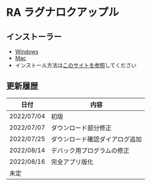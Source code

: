 # RA ラグナロクアップル

## インストーラー

- <a href = "./dist/RA%20Setup%201.0.0.exe.zip" target="_blank">Windows</a>
- <a href = "./dist/RA-1.0.0.dmg.zip" target="_blank">Mac</a>
- インストール方法は<a href = "https://voicevox.hiroshiba.jp/how_to_use/" target="_blank">このサイトを参照</a>してください

## 更新履歴

| 日付        | 内容  |
| ----------| --- |
| 2022/07/04| 初版  |
| 2022/07/07|ダウンロード部分修正|
| 2022/07/25|ダウンロード確認ダイアログ追加|
| 2022/08/14|デバック用プログラムの修正|
| 2022/08/16|完全アプリ版化|
| 未定       |     |
